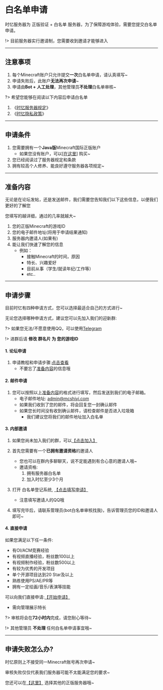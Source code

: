 # 白名单申请

时忆服务器为 正版验证 + 白名单 服务器，为了保障游戏体验，需要您提交白名单申请。

!> 目前服务器实行邀请制，您需要收到邀请才能够进入

-----

## 注意事项

1. 每个Minecraft账户只允许提交**一次**白名单申请，请认真填写~
2. 申请失败后，此账户**无法再次申请**~
3. 申请由**Bot + 人工处理**，其他管理员**不处理**白名单审核~

?> 希望您能够在阅读以下内容后申请白名单

1. 《[时忆服务器规定](rules.md)》
2. 《[时忆隐私政策](https://www.mcshiyi.com/blog/about/privacy-policy.html)》

-----

## 申请条件

1. 您需要拥有一个**Java版**Minecraft国际正版账户
    - 如果您没有账户，可以[[在这里](https://minecraft.net)] 购买~
2. 您已经阅读过了服务器规定和条款
3. 拥有较高个人修养、能良好遵守服务器各项规定~

-----

## 准备内容

无论是在论坛发帖，还是发送邮件，我们需要您告知我们以下这些信息，以便我们更好的了解您
  
您填写的越详细，通过的几率就越大~

1. 您的正版Minecraft的游戏ID
2. 您的电子邮件地址(将用于申请结果通知)
3. 服务器内邀请人(如果有)
4. 能让我们快速了解您的信息
    - 例如：
        - 接触Minecraft的时间，原因
        - 特长、兴趣爱好
        - 目前从事（学生/就读年纪/工作等）
        - etc..

-----

## 申请步骤


目前时忆有四种申请方式，您可以选择最适合自己的方式进行~

无论您选择哪种申请方式，建议您可以先加入我们的迎新群:  


?> 如果您无法/不愿意使用QQ，可以使用[Telegram](https://t.me/joinchat/IdDH-Egtujuf1UzuCWznJw)

!> 进群后请 **修改 群名片 为 您的游戏ID**

#### 1. 论坛申请

1. 申请教程和申请步骤:[点击查看]()
    - 不要忘了[准备内容](#准备内容)的信息哦
     
#### 2. 邮件申请

1. 您可以按照以上[准备内容](#准备内容)的格式进行填写，然后发送到我们的电子邮箱。
     - 电子邮件地址: [admin@mcshiyi.com](mailto:admin@mcshiyi.com)
     - 如果我们收到了您的邮件，将会回复您一封确认邮件
     - 如果您长时间没有收到确认邮件，请检查邮件是否进入垃圾箱
        - 我们建议您将我们的邮件地址加入白名单

#### 3. 内部邀请

1. 如果您尚未加入我们的群，可以[【点击加入】](https://jq.qq.com/?_wv=1027&k=59H04f1)
2. 首先您需要有一个**已拥有邀请资格**的邀请人
    - 您也可以在群内多聊聊天，说不定能遇到有合心意的邀请人哦~
    - 邀请资格:
        1. 拥有服务器白名单
        2. 加入时忆至少3个月
        
3. 打开 白名单登记系统, [【点击填写申请】](https://wj.qq.com/s2/3175997/f522)
    - 注意填写邀请人的QQ哦
    
4. 填写完毕后，请联系管理员(bot白名单审核找我)，告诉管理员您的ID和邀请人即可~

#### 4. 直接申请

如果您满足以下任一条件:  
- 有OI/ACM竞赛经验  
- 有视频直播经验，粉丝数100以上
- 有视频制作经验，粉丝数500以上
- 有较为优秀的开发项目
- 单个开源项目达到20 Star及以上
- 熟练使用PS/AE/PR等
- 拥有一定绘画/音乐/表演等技能

可以向我们直接申请:[【开始申请】](https://wj.qq.com/s2/3175997/f522)
- 需向管理展示特长


?> 审核将会在**72小时内**完成，请您耐心等待~

!> 其他管理员 **不处理** 任何白名单申请事宜哦~

------

## 申请失败怎么办?

时忆原则上不接受同一Minecraft账号再次申请~    

审核失败仅仅代表我们服务器可能不太能满足您的要求~    

您还可以在[【这里】](http://www.mcbbs.net/forum-server-1.html) 选择其他的正版服务器哦~
